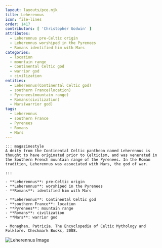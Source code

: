 ```yaml
---
layout: layouts/pce.njk
title: Leherennus
icon: file-lines
order: 1417
contributors: [ 'Christopher Godwin' ]
attributes:
  - Leherennus pre-Celtic origin
  - Leherennus worshiped in the Pyrenees
  - Romans identified him with Mars
categories:
  - location
  - mountain range
  - Continental Celtic god
  - warrior god
  - civilization
entities:
  - Leherennus(Continental Celtic god)
  - southern France(location)
  - Pyrenees(mountain range)
  - Romans(civilization)
  - Mars(warrior god)
tags:
  - Leherennus
  - southern France
  - Pyrenees
  - Romans
  - Mars
---
```

``` tab [group1:Info]
::: magazinestyle
A deity from the Continental Celtic pantheon named Leherennus is thought to have originated prior to Celticism, and was venerated in the Southern French mountain range of the Pyrenees. In the Roman tradition, Leherennus was associated with Mars, the god of war.

:::
```
``` tab [group1:Attributes]
- **Leherennus**: pre-Celtic origin
- **Leherennus**: worshiped in the Pyrenees
- **Romans**: identified him with Mars
```
``` tab [group1:Entities]
- **Leherennus**: Continental Celtic god
- **southern France**: location
- **Pyrenees**: mountain range
- **Romans**: civilization
- **Mars**: warrior god
```
``` tab [group1:Sources]
- Monaghan, Patricia. The Encyclopedia of Celtic Mythology and Folklore. Checkmark Books, 2008.
```
![Leherennus Image]([None])
